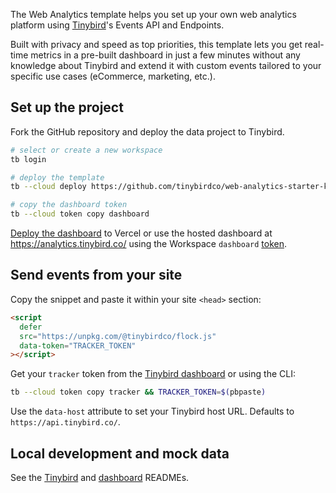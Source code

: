 The Web Analytics template helps you set up your own web analytics platform using [Tinybird](https://www.tinybird.co/)'s Events API and Endpoints.

Built with privacy and speed as top priorities, this template lets you get real-time metrics in a pre-built dashboard in just a few minutes without any knowledge about Tinybird and extend it with custom events tailored to your specific use cases (eCommerce, marketing, etc.).

## Set up the project

Fork the GitHub repository and deploy the data project to Tinybird.

```bash
# select or create a new workspace
tb login

# deploy the template
tb --cloud deploy https://github.com/tinybirdco/web-analytics-starter-kit/tree/main/tinybird

# copy the dashboard token
tb --cloud token copy dashboard
```

[Deploy the dashboard](https://github.com/tinybirdco/web-analytics-starter-kit/blob/main/dashboard/README.md) to Vercel or use the hosted dashboard at https://analytics.tinybird.co/ using the Workspace `dashboard` [token](https://cloud.tinybird.co/tokens).


## Send events from your site

Copy the snippet and paste it within your site `<head>` section:

```html
<script
  defer
  src="https://unpkg.com/@tinybirdco/flock.js"
  data-token="TRACKER_TOKEN"
></script>
```

Get your `tracker` token from the [Tinybird dashboard](https://cloud.tinybird.co/tokens) or using the CLI:

```bash
tb --cloud token copy tracker && TRACKER_TOKEN=$(pbpaste)
```

Use the `data-host` attribute to set your Tinybird host URL. Defaults to `https://api.tinybird.co/`.

## Local development and mock data

See the [Tinybird](https://github.com/tinybirdco/web-analytics-starter-kit/blob/main/tinybird/README.md) and [dashboard](https://github.com/tinybirdco/web-analytics-starter-kit/blob/main/dashboard/README.md) READMEs.

